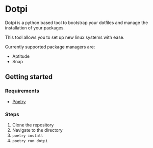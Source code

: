 # Dotpi

Dotpi is a python based tool to bootstrap your dotfiles and manage the installation of your packages.

This tool allows you to set up new linux systems with ease.

Currently supported package managers are:

- Aptitude
- Snap

## Getting started

### Requirements

- [Poetry](https://python-poetry.org/)

### Steps

1. Clone the repository
1. Navigate to the directory
1. `poetry install`
1. `poetry run dotpi`
